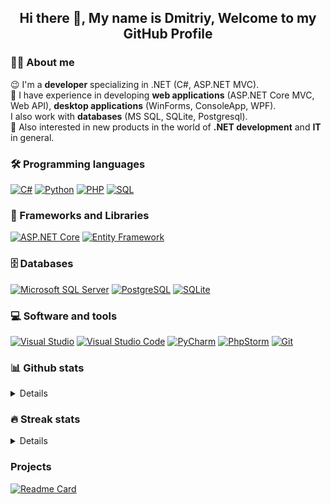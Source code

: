 <h2 align="center"> Hi there 👋, My name is Dmitriy, Welcome to my GitHub Profile<br/> </h2> 

### 👨‍💻 About me

😉 I'm a **developer** specializing in .NET (C#, ASP.NET MVC).<br />
🔭 I have experience in developing **web applications** (ASP.NET Core MVC, Web API), **desktop applications** (WinForms,
ConsoleApp, WPF). <br />
I also work with **databases** (MS SQL, SQLite, Postgresql).  <br />
📣 Also interested in new products in the world of **.NET development** and **IT** in general. <br />

### 🛠 Programming languages

<p>
    <a href="https://github.com/search?q=user%3kitdim+language%3Acsharp"><img alt="C#" src="https://custom-icon-badges.herokuapp.com/badge/C%23-68217A.svg?style=flat&logo=cs2&logoColor=white"></a>
    <a href="https://github.com/search?q=user%3kitdim+language%3Apython"><img alt="Python" src="https://img.shields.io/badge/-Python-blue?style=flat&logo=Python&logoColor=yellow"></a>
    <a href="https://github.com/search?q=user%3kitdim+language%3Aphp"><img alt="PHP" src="https://custom-icon-badges.herokuapp.com/badge/PHP-025E8C.svg?style=flat&logo=php&color=silver&logoColor=whiteblue"></a>
    <a href="https://github.com/search?q=user%3kitdim+language%3Asql"><img alt="SQL" src="https://custom-icon-badges.herokuapp.com/badge/SQL-025E8C.svg?style=flat&logo=database&logoColor=green"></a>    
</p>

### 🧰 Frameworks and Libraries

<p>
    <a href="#"><img alt="ASP.NET Core" src="https://img.shields.io/badge/ASP.NET%20Core-5C2D91?style=flat&logo=.net&logoColor=white"></a>
    <a href="#"><img alt="Entity Framework" src="https://img.shields.io/badge/Entity Framework-5C2D91?style=flat&logo=.net&color=glossy&logoColor=whiteblue"></a
</p>

### 🗄️ Databases

<p>
    <a href="#"><img alt="Microsoft SQL Server" src="https://img.shields.io/badge/-Microsoft%20SQL%20Server-CC2927?style=flat&logo=Microsoft%20SQL%20Server&logoColor=white"></a>
    <a href="#"><img alt="PostgreSQL" src="https://img.shields.io/badge/PostgreSQL-316192.svg?style=flat&logo=postgresql&logoColor=white"></a>
    <a href="#"><img alt="SQLite" src="https://img.shields.io/badge/SQLite-07405e.svg?style=flat&logo=sqlite&logoColor=white"></a>
</p>

### 💻 Software and tools

<p>
    <a href="#" target="_blank"><img alt="Visual Studio" src="https://img.shields.io/badge/Visual%20Studio-5C2D91.svg?style=flat&logo=visual-studio&logoColor=white"/></a>
    <a href="#"><img alt="Visual Studio Code" src="https://img.shields.io/badge/Visual%20Studio%20Code-0078d7.svg?style=flat&logo=visual-studio-code&logoColor=white"></a>
    <a href="#" target="_blank"><img alt="PyCharm" src="https://img.shields.io/badge/PyCharm-143?style=flat&logo=PyCharm&logoColor=black&color=green&labelColor=green"/></a>
     <a href="#" target="_blank"><img alt="PhpStorm" src="https://img.shields.io/badge/PhpStorm-143?style=flat&logo=PhpStorm&logoColor=black&color=silver&labelColor=silver"/></a>
    <a href="#"><img alt="Git" src="https://img.shields.io/badge/Git-F05033.svg?style=flat&logo=git&logoColor=white"></a>
</p>

### 📊 Github stats
<details>
<p>
  <img height="180em" src="https://github-readme-stats.vercel.app/api/top-langs/?username=kitdim&layout=compact&theme=dark&langs_count=6"></img>
</a>
</p>
</details>

### 🔥 Streak stats
<details>
<p>
  <img height="180em" src="https://github-readme-streak-stats.herokuapp.com/?user=kitdim&theme=dark&line_height=0"></img>
</p>
</details>

### Projects
[![Readme Card](https://github-readme-stats.vercel.app/api/pin/?username=kitdim&repo=KitTypeViewer&show_owner=true)](https://github.com/kitdim/KitTypeViewer )
